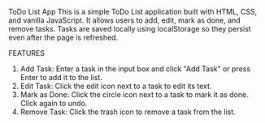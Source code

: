ToDo List App
This is a simple ToDo List application built with HTML, CSS, and vanilla JavaScript. It allows users to add, edit, mark as done, and remove tasks. Tasks are saved locally using localStorage so they persist even after the page is refreshed.

FEATURES
1. Add Task: Enter a task in the input box and click "Add Task" or press Enter to add it to the list.
2. Edit Task: Click the edit icon next to a task to edit its text.
3. Mark as Done: Click the circle icon next to a task to mark it as done. Click again to undo.
4. Remove Task: Click the trash icon to remove a task from the list.
